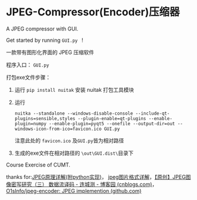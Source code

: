 # JPEG-Compressor(Encoder)压缩器

A JPEG compressor with GUI.

Get started by running   `GUI.py `  !

一款带有图形化界面的 JPEG 压缩软件

程序入口： `GUI.py `

打包exe文件步骤：

1. 运行 `pip install nuitak` 安装 nuitak 打包工具模块

2. 运行

   ```
   nuitka --standalone --windows-disable-console --include-qt-plugins=sensible,styles --plugin-enable=qt-plugins --enable-plugin=numpy --enable-plugin=pyqt5 --onefile --output-dir=out --windows-icon-from-ico=favicon.ico GUI.py
   ```

   注意此处的 `favicon.ico` 及`GUI.py`皆为相对路径

3. 生成的exe文件在相对路径的 `\out\GUI.dist\`目录下

Course Exercise of CUMT.

thanks
for:[JPEG原理详解(附python实现)](https://blog.csdn.net/qq_41137110/article/details/121724551?spm=1001.2101.3001.6650.1&utm_medium=distribute.pc_relevant.none-task-blog-2~default~CTRLIST~Rate-1.pc_relevant_antiscan&depth_1-utm_source=distribute.pc_relevant.none-task-blog-2~default~CTRLIST~Rate-1.pc_relevant_antiscan&utm_relevant_index=2)， [jpeg图片格式详解](https://blog.csdn.net/qq_41137110/article/details/117431046)，[【原创】JPEG图像密写研究（三） 数据流译码 - 连城测 - 博客园 (cnblogs.com)](https://www.cnblogs.com/gungnir2011/p/3624715.html)， [O1sInfo/jpeg-encoder: JPEG implemention (github.com)](https://github.com/O1sInfo/jpeg-encoder)

